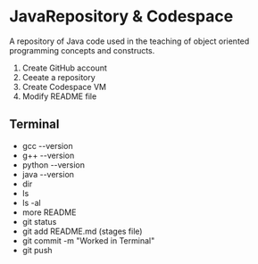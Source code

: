 # JavaRepository & Codespace
A repository of Java code used in the teaching of object oriented programming concepts and constructs.

1. Create GitHub account
2. Ceeate a repository
3. Create Codespace VM
4. Modify README file

## Terminal
* gcc --version
* g++ --version
* python --version
* java --version
* dir
* ls
* ls -al
* more README
* git status
* git add README.md (stages file)
* git commit -m "Worked in Terminal"
* git push
